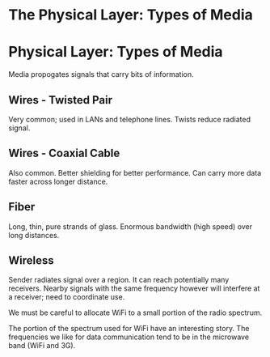 # The Physical Layer: Types of Media

# Physical Layer: Types of Media

Media propogates signals that carry bits of information. 

## Wires - Twisted Pair

Very common; used in LANs and telephone lines. Twists reduce radiated signal.

## Wires - Coaxial Cable

Also common. Better shielding for better performance. Can carry more data faster across longer distance. 

## Fiber

Long, thin, pure strands of glass. Enormous bandwidth (high speed) over long distances. 

## Wireless

Sender radiates signal over a region. It can reach potentially many receivers. Nearby signals with the same frequency however will interfere at a receiver; need to coordinate use. 

We must be careful to allocate WiFi to a small portion of the radio spectrum. 

The portion of the spectrum used for WiFi have an interesting story. The frequencies we like for data communication tend to be in the microwave band (WiFi and 3G). 